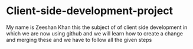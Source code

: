 # Client-side-development-project
My name is Zeeshan Khan
this the subject of of client side development in which we are now using github
and we will learn how to create a change and merging these 
and we have to follow all the given steps 
